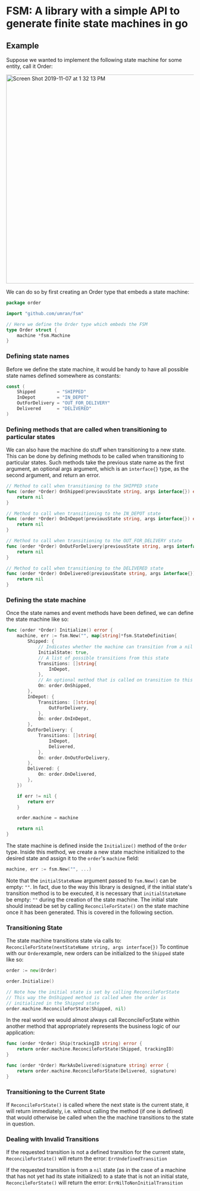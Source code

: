 # FSM: A library with a simple API to generate finite state machines in go

## Example
Suppose we wanted to implement the following state machine for some entity, call it Order:

<img width="561" alt="Screen Shot 2019-11-07 at 1 32 13 PM" src="https://user-images.githubusercontent.com/1547890/68429491-0bd32b00-0163-11ea-8893-b35a6a7eda10.png">

We can do so by first creating an Order type that embeds a state machine:
````go
package order

import "github.com/umran/fsm"

// Here we define the Order type which embeds the FSM
type Order struct {
	machine *fsm.Machine
}
````

### Defining state names
Before we define the state machine, it would be handy to have all possible state names defined somewhere as constants:
````go
const (
	Shipped        = "SHIPPED"
	InDepot        = "IN_DEPOT"
	OutForDelivery = "OUT_FOR_DELIVERY"
	Delivered      = "DELIVERED"
)
````

### Defining methods that are called when transitioning to particular states
We can also have the machine do stuff when transitioning to a new state. This can be done by defining methods to be called when transitioning to particular states. Such methods take the previous state name as the first argument, an optional args argument, which is an `interface{}` type, as the second argument, and return an error.
````go
// Method to call when transitioning to the SHIPPED state
func (order *Order) OnShipped(previousState string, args interface{}) error {
	return nil
}

// Method to call when transitioning to the IN_DEPOT state
func (order *Order) OnInDepot(previousState string, args interface{}) error {
	return nil
}

// Method to call when transitioning to the OUT_FOR_DELIVERY state
func (order *Order) OnOutForDelivery(previousState string, args interface{}) error {
	return nil
}

// Method to call when transitioning to the DELIVERED state
func (order *Order) OnDelivered(previousState string, args interface{}) error {
	return nil
}
````

### Defining the state machine
Once the state names and event methods have been defined, we can define the state machine like so:
````go
func (order *Order) Initialize() error {
	machine, err := fsm.New("", map[string]*fsm.StateDefinition{
		Shipped: {
			// Indicates whether the machine can transition from a nil state to this state
			InitialState: true,
			// A list of possible transitions from this state
			Transitions: []string{
				InDepot,
			},
			// An optional method that is called on transition to this state
			On: order.OnShipped,
		},
		InDepot: {
			Transitions: []string{
				OutForDelivery,
			},
			On: order.OnInDepot,
		},
		OutForDelivery: {
			Transitions: []string{
				InDepot,
				Delivered,
			},
			On: order.OnOutForDelivery,
		},
		Delivered: {
			On: order.OnDelivered,
		},
	})

	if err != nil {
		return err
	}

	order.machine = machine

	return nil
}
````
The state machine is defined inside the `Initialize()` method of the `Order` type. Inside this method, we create a new state machine initialized to the desired state and assign it to the `order`'s `machine` field:
````go
machine, err := fsm.New("", ...)
````
Note that the `initialStateName` argument passed to `fsm.New()` can be empty: `""`. In fact, due to the way this library is designed, if the initial state's transition method is to be executed, it is necessary that `initialStateName` be empty: `""` during the creation of the state machine. The initial state should instead be set by calling `ReconcileForState()` on the state machine once it has been generated. This is covered in the following section.

### Transitioning State
The state machine transitions state via calls to: `ReconcileForState(nextStateName string, args interface{})`
To continue with our `Order`example, new orders can be initialized to the `Shipped` state like so:
````go
order := new(Order)

order.Initialize()

// Note how the initial state is set by calling ReconcileForState
// This way the OnShipped method is called when the order is
// initialized in the Shipped state
order.machine.ReconcileForState(Shipped, nil)
````
In the real world we would almost always call ReconcileForState within another method that appropriately represents the business logic of our application:
````go
func (order *Order) Ship(trackingID string) error {
	return order.machine.ReconcileForState(Shipped, trackingID)
}

func (order *Order) MarkAsDelivered(signature string) error {
	return order.machine.ReconcileForState(Delivered, signature)
}
````

### Transitioning to the Current State
If `ReconcileForState()` is called where the next state is the current state, it will return immediately, i.e. without calling the method (if one is defined) that would otherwise be called when the the machine transitions to the state in question.

### Dealing with Invalid Transitions
If the requested transition is not a defined transition for the current state, `ReconcileForState()` will return the error: `ErrUndefinedTransition`

If the requested transition is from a `nil` state (as in the case of a machine that has not yet had its state initialized) to a state that is not an initial state, `ReconcileForState()` will return the error: `ErrNilToNonInitialTransition`
